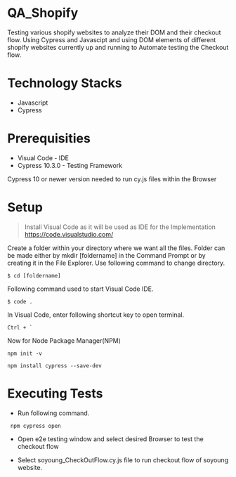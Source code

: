 # QA_Shopify
Testing various shopify websites to analyze their DOM and their checkout flow. Using Cypress and Javascipt and using DOM elements of different shopify websites currently up and running to Automate testing the Checkout flow.


# Technology Stacks
* Javascript
* Cypress

# Prerequisities
* Visual Code - IDE
* Cypress 10.3.0 - Testing Framework

Cypress 10 or newer version needed to run cy.js files within the Browser

# Setup
> Install Visual Code as it will be used as IDE for the Implementation https://code.visualstudio.com/

Create a folder within your directory where we want all the files. Folder can be made either by mkdir [foldername] in the Command Prompt or by creating it in the File Explorer.
Use following command to change directory.
 
``` $ cd [foldername] ```

Following command used to start Visual Code IDE.

``` $ code . ```

In Visual Code, enter following shortcut key to open terminal.

``` Ctrl + ` ```

Now for Node Package Manager(NPM)

``` npm init -v ```

``` npm install cypress --save-dev ```

# Executing Tests
* Run following command.

```  npm cypress open ```


* Open e2e testing window and select desired Browser to test the checkout flow

* Select soyoung_CheckOutFlow.cy.js file to run checkout flow of soyoung website.


